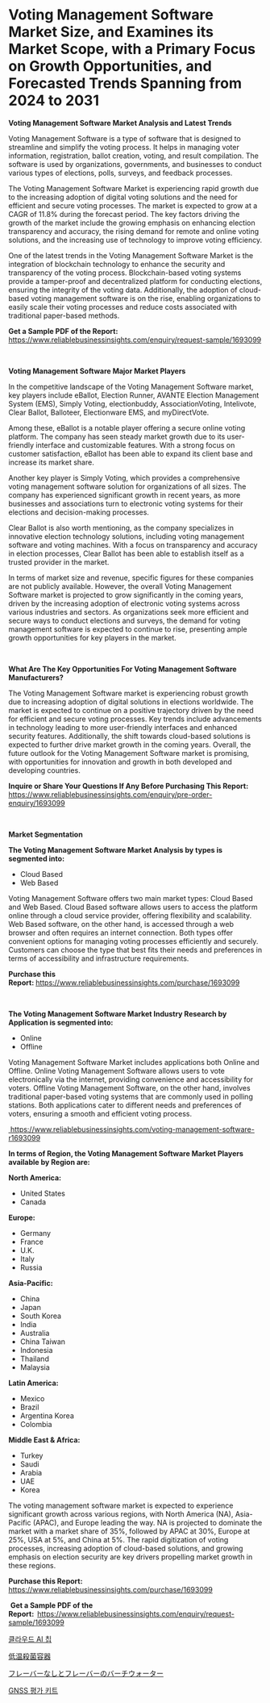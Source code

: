 <p><h1>Voting Management Software Market Size, and Examines its Market Scope, with a Primary Focus on Growth Opportunities, and Forecasted Trends Spanning from 2024 to 2031</h1></p><p><strong>Voting Management Software Market Analysis and Latest Trends</strong></p>
<p><p>Voting Management Software is a type of software that is designed to streamline and simplify the voting process. It helps in managing voter information, registration, ballot creation, voting, and result compilation. The software is used by organizations, governments, and businesses to conduct various types of elections, polls, surveys, and feedback processes.</p><p>The Voting Management Software Market is experiencing rapid growth due to the increasing adoption of digital voting solutions and the need for efficient and secure voting processes. The market is expected to grow at a CAGR of 11.8% during the forecast period. The key factors driving the growth of the market include the growing emphasis on enhancing election transparency and accuracy, the rising demand for remote and online voting solutions, and the increasing use of technology to improve voting efficiency.</p><p>One of the latest trends in the Voting Management Software Market is the integration of blockchain technology to enhance the security and transparency of the voting process. Blockchain-based voting systems provide a tamper-proof and decentralized platform for conducting elections, ensuring the integrity of the voting data. Additionally, the adoption of cloud-based voting management software is on the rise, enabling organizations to easily scale their voting processes and reduce costs associated with traditional paper-based methods.</p></p>
<p><strong>Get a Sample PDF of the Report:&nbsp;</strong> <a href="https://www.reliablebusinessinsights.com/enquiry/request-sample/1693099">https://www.reliablebusinessinsights.com/enquiry/request-sample/1693099</a></p>
<p>&nbsp;</p>
<p><strong>Voting Management Software Major Market Players</strong></p>
<p><p>In the competitive landscape of the Voting Management Software market, key players include eBallot, Election Runner, AVANTE Election Management System (EMS), Simply Voting, electionbuddy, AssociationVoting, Intelivote, Clear Ballot, Balloteer, Electionware EMS, and myDirectVote.</p><p>Among these, eBallot is a notable player offering a secure online voting platform. The company has seen steady market growth due to its user-friendly interface and customizable features. With a strong focus on customer satisfaction, eBallot has been able to expand its client base and increase its market share.</p><p>Another key player is Simply Voting, which provides a comprehensive voting management software solution for organizations of all sizes. The company has experienced significant growth in recent years, as more businesses and associations turn to electronic voting systems for their elections and decision-making processes.</p><p>Clear Ballot is also worth mentioning, as the company specializes in innovative election technology solutions, including voting management software and voting machines. With a focus on transparency and accuracy in election processes, Clear Ballot has been able to establish itself as a trusted provider in the market.</p><p>In terms of market size and revenue, specific figures for these companies are not publicly available. However, the overall Voting Management Software market is projected to grow significantly in the coming years, driven by the increasing adoption of electronic voting systems across various industries and sectors. As organizations seek more efficient and secure ways to conduct elections and surveys, the demand for voting management software is expected to continue to rise, presenting ample growth opportunities for key players in the market.</p></p>
<p>&nbsp;</p>
<p><strong>What Are The Key Opportunities For Voting Management Software Manufacturers?</strong></p>
<p><p>The Voting Management Software market is experiencing robust growth due to increasing adoption of digital solutions in elections worldwide. The market is expected to continue on a positive trajectory driven by the need for efficient and secure voting processes. Key trends include advancements in technology leading to more user-friendly interfaces and enhanced security features. Additionally, the shift towards cloud-based solutions is expected to further drive market growth in the coming years. Overall, the future outlook for the Voting Management Software market is promising, with opportunities for innovation and growth in both developed and developing countries.</p></p>
<p><strong>Inquire or Share Your Questions If Any Before Purchasing This Report:</strong> <a href="https://www.reliablebusinessinsights.com/enquiry/pre-order-enquiry/1693099">https://www.reliablebusinessinsights.com/enquiry/pre-order-enquiry/1693099</a></p>
<p>&nbsp;</p>
<p><strong>Market Segmentation</strong></p>
<p><strong>The Voting Management Software Market Analysis by types is segmented into:</strong></p>
<p><ul><li>Cloud Based</li><li>Web Based</li></ul></p>
<p><p>Voting Management Software offers two main market types: Cloud Based and Web Based. Cloud Based software allows users to access the platform online through a cloud service provider, offering flexibility and scalability. Web Based software, on the other hand, is accessed through a web browser and often requires an internet connection. Both types offer convenient options for managing voting processes efficiently and securely. Customers can choose the type that best fits their needs and preferences in terms of accessibility and infrastructure requirements.</p></p>
<p><strong>Purchase this Report:&nbsp;</strong><a href="https://www.reliablebusinessinsights.com/purchase/1693099">https://www.reliablebusinessinsights.com/purchase/1693099</a></p>
<p>&nbsp;</p>
<p><strong>The Voting Management Software Market Industry Research by Application is segmented into:</strong></p>
<p><ul><li>Online</li><li>Offline</li></ul></p>
<p><p>Voting Management Software Market includes applications both Online and Offline. Online Voting Management Software allows users to vote electronically via the internet, providing convenience and accessibility for voters. Offline Voting Management Software, on the other hand, involves traditional paper-based voting systems that are commonly used in polling stations. Both applications cater to different needs and preferences of voters, ensuring a smooth and efficient voting process.</p></p>
<p><a href="https://www.reliablebusinessinsights.com/voting-management-software-r1693099">&nbsp;https://www.reliablebusinessinsights.com/voting-management-software-r1693099</a></p>
<p><strong>In terms of Region, the Voting Management Software Market Players available by Region are:</strong></p>
<p>
    <p> <strong> North America: </strong>
        <ul>
            <li>United States</li>
            <li>Canada</li>
        </ul>
        </p> 
    <p> <strong> Europe: </strong>
        <ul>
            <li>Germany</li>
            <li>France</li>
            <li>U.K.</li>
            <li>Italy</li>
            <li>Russia</li>
        </ul>
        </p> 
    <p> <strong> Asia-Pacific: </strong>
        <ul>
            <li>China</li>
            <li>Japan</li>
            <li>South Korea</li>
            <li>India</li>
            <li>Australia</li>
            <li>China Taiwan</li>
            <li>Indonesia</li>
            <li>Thailand</li>
            <li>Malaysia</li>
        </ul>
        </p> 
    <p> <strong> Latin America: </strong>
        <ul>
            <li>Mexico</li>
            <li>Brazil</li>
            <li>Argentina Korea</li>
            <li>Colombia</li>
        </ul>
        </p> 
    <p> <strong> Middle East & Africa: </strong>
        <ul>
            <li>Turkey</li>
            <li>Saudi</li>
            <li>Arabia</li>
            <li>UAE</li>
            <li>Korea</li>
        </ul>
    </p>
    </p>
<p><p>The voting management software market is expected to experience significant growth across various regions, with North America (NA), Asia-Pacific (APAC), and Europe leading the way. NA is projected to dominate the market with a market share of 35%, followed by APAC at 30%, Europe at 25%, USA at 5%, and China at 5%. The rapid digitization of voting processes, increasing adoption of cloud-based solutions, and growing emphasis on election security are key drivers propelling market growth in these regions.</p></p>
<p><strong>Purchase this Report: </strong><a href="https://www.reliablebusinessinsights.com/purchase/1693099">https://www.reliablebusinessinsights.com/purchase/1693099</a></p>
<p>&nbsp;<strong>Get a Sample PDF of the Report:&nbsp;&nbsp;</strong><a href="https://www.reliablebusinessinsights.com/enquiry/request-sample/1693099">https://www.reliablebusinessinsights.com/enquiry/request-sample/1693099</a></p>
<p><strong></strong></p>
<p><p><a href="https://medium.com/@crumbles67678/%ED%81%B4%EB%9D%BC%EC%9A%B0%EB%93%9C-ai-%EC%B9%A9-%EC%8B%9C%EC%9E%A5-%EA%B2%BD%EC%9F%81-%EB%B6%84%EC%84%9D-%EC%8B%9C%EC%9E%A5-%EB%8F%99%ED%96%A5-%EB%B0%8F-2031%EB%85%84%EA%B9%8C%EC%A7%80%EC%9D%98-%EC%98%88%EC%B8%A1-2323718cdcb0">클라우드 AI 칩</a></p><p><a href="https://medium.com/@madelynhowe2023/%E6%AE%BA%E8%8F%8C%E5%99%A8%E5%B8%82%E5%A0%B4%E3%82%B7%E3%82%A7%E3%82%A2%E3%81%AE%E9%80%B2%E5%8C%96%E3%81%A8%E5%B8%82%E5%A0%B4%E6%88%90%E9%95%B7%E3%83%88%E3%83%AC%E3%83%B3%E3%83%892024%E5%B9%B4-2031%E5%B9%B4-0bcddca68e2e">低温殺菌容器</a></p><p><a href="https://medium.com/@vincemarvin1/%E7%84%A1%E5%91%B3%E3%81%A8%E9%A2%A8%E5%91%B3%E4%BB%98%E3%81%8D%E3%81%AE%E3%83%90%E3%83%BC%E3%83%81%E3%82%A6%E3%82%A9%E3%83%BC%E3%82%BF%E3%83%BC%E5%B8%82%E5%A0%B4-2031%E5%B9%B4%E3%81%BE%E3%81%A7%E3%81%AE%E6%88%90%E5%8A%9F%E3%81%99%E3%82%8B%E3%83%93%E3%82%B8%E3%83%8D%E3%82%B9%E6%88%A6%E7%95%A5%E3%81%AE%E9%8D%B5-4a488098bac1">フレーバーなしとフレーバーのバーチウォーター</a></p><p><a href="https://medium.com/@carolynurton5656/gnss-%ED%8F%89%EA%B0%80-%ED%82%A4%ED%8A%B8-%EC%8B%9C%EC%9E%A5-%EA%B7%9C%EB%AA%A8%EB%8A%94-%EA%B8%80%EB%A1%9C%EB%B2%8C-%EC%82%B0%EC%97%85%EC%97%90%EC%84%9C-%EC%B5%9C%EA%B3%A0%EC%9D%98-%EB%A7%88%EC%BC%80%ED%8C%85-%EC%B1%84%EB%84%90%EC%9D%84-%EB%82%98%ED%83%80%EB%83%85%EB%8B%88%EB%8B%A4-790c9ef93e1c">GNSS 평가 키트</a></p></p>